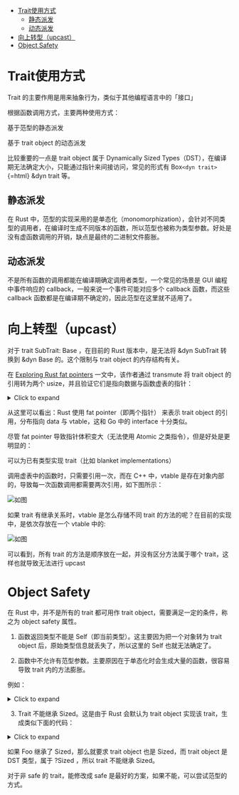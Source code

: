 -   [Trait使用方式](#trait使用方式)
    -   [静态派发](#静态派发)
    -   [动态派发](#动态派发)
-   [向上转型（upcast）](#向上转型upcast)
-   [Object Safety](#object-safety)

# Trait使用方式

Trait 的主要作用是用来抽象行为，类似于其他编程语言中的「接口」

根据函数调用方式，主要两种使用方式：

基于范型的静态派发

基于 trait object 的动态派发

比较重要的一点是 trait object 属于 Dynamically Sized
Types（DST），在编译期无法确定大小，只能通过指针来间接访问，常见的形式有
Box`<dyn trait>`{=html} &dyn trait 等。

## 静态派发

在 Rust
中，范型的实现采用的是单态化（monomorphization），会针对不同类型的调用者，在编译时生成不同版本的函数，所以范型也被称为类型参数。好处是没有虚函数调用的开销，缺点是最终的二进制文件膨胀。

## 动态派发

不是所有函数的调用都能在编译期确定调用者类型，一个常见的场景是 GUI
编程中事件响应的 callback，一般来说一个事件可能对应多个 callback
函数，而这些 callback
函数都是在编译期不确定的，因此范型在这里就不适用了。

# 向上转型（upcast）

对于 trait SubTrait: Base ，在目前的 Rust 版本中，是无法将 &dyn SubTrait
转换到 &dyn Base 的。这个限制与 trait object 的内存结构有关。

在 [Exploring Rust fat
pointers](https://iandouglasscott.com/2018/05/28/exploring-rust-fat-pointers/)
一文中，该作者通过 transmute 将 trait object 的引用转为两个
usize，并且验证它们是指向数据与函数虚表的指针：

<details><summary>Click to expand</summary>

``` rs
use std::mem::transmute;
use std::fmt::Debug;

fn main() {
    let v = vec![1, 2, 3, 4];
    let a: &Vec<u64> = &v;
    // 转为 trait object
    let b: &dyn Debug = &v;
    println!("a: {}", a as *const _ as usize);
    println!("b: {:?}", unsafe { transmute::<_, (usize, usize)>(b) });
}

// a: 140735227204568
// b: (140735227204568, 94484672107880)
```
</details>


从这里可以看出：Rust 使用 fat pointer（即两个指针） 来表示 trait object
的引用，分布指向 data 与 vtable，这和 Go 中的 interface 十分类似。

尽管 fat pointer 导致指针体积变大（无法使用 Atomic
之类指令），但是好处是更明显的：

可以为已有类型实现 trait（比如 blanket implementations）

调用虚表中的函数时，只需要引用一次，而在 C++ 中，vtable
是存在对象内部的，导致每一次函数调用都需要两次引用，如下图所示：

![如图](../../Pictures/Screenshots/Screenshot_2024-09-27-19-45-12_1920x1080.png)

如果 trait 有继承关系时，vtable 是怎么存储不同 trait
的方法的呢？在目前的实现中，是依次存放在一个 vtable 中的:

![如图](../../Pictures/Screenshots/Screenshot_2024-09-27-19-45-55_1920x1080.png)

可以看到，所有 trait 的方法是顺序放在一起，并没有区分方法属于哪个
trait，这样也就导致无法进行 upcast

# Object Safety

在 Rust 中，并不是所有的 trait 都可用作 trait
object，需要满足一定的条件，称之为 object safety 属性。

1.  函数返回类型不能是 Self（即当前类型）。这主要因为把一个对象转为
    trait object 后，原始类型信息就丢失了，所以这里的 Self
    也就无法确定了。

2.  函数中不允许有范型参数。主要原因在于单态化时会生成大量的函数，很容易导致
    trait 内的方法膨胀。

例如：

<details><summary>Click to expand</summary>

``` rs

#![allow(unused)]
fn main() {
trait Trait {
    fn foo<T>(&self, on: T);
    // more methods
}

// 10 implementations
fn call_foo(thing: Box<Trait>) {
    thing.foo(true); // this could be any one of the 10 types above
    thing.foo(1);
    thing.foo("hello");
}

// 总共会有 10 * 3 = 30 个实现
}
```
</details>


3.  Trait 不能继承 Sized。这是由于 Rust 会默认为 trait object 实现该
    trait，生成类似下面的代码：

<details><summary>Click to expand</summary>

``` rs

#![allow(unused)]
fn main() {
trait Foo {
    fn method1(&self);
    fn method2(&mut self, x: i32, y: String) -> usize;
}

// autogenerated impl
impl Foo for TraitObject {
    fn method1(&self) {
        // `self` is an `&Foo` trait object.

        // load the right function pointer and call it with the opaque data pointer
        (self.vtable.method1)(self.data)
    }
    fn method2(&mut self, x: i32, y: String) -> usize {
        // `self` is an `&mut Foo` trait object

        // as above, passing along the other arguments
        (self.vtable.method2)(self.data, x, y)
    }
}
}
```
</details>


如果 Foo 继承了 Sized，那么就要求 trait object 也是 Sized，而 trait
object 是 DST 类型，属于 ?Sized ，所以 trait 不能继承 Sized。

对于非 safe 的 trait，能修改成 safe
是最好的方案，如果不能，可以尝试范型的方式。
